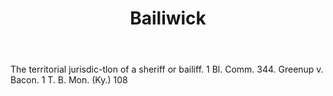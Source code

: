 ---
title: Bailiwick
permalink: "/definitions/bailiwick.html"
body: The territorial jurisdic-tlon of a sheriff or bailiff. 1 Bl. Comm. 344. Greenup
  v. Bacon. 1 T. B. Mon. (Ky.) 108
published_at: '2018-07-07'
layout: post
---